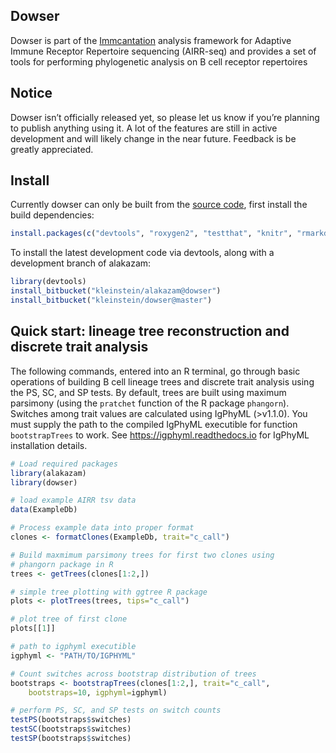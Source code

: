 Dowser
-------------------------------------------------------------------------------

Dowser is part of the [Immcantation](http://immcantation.readthedocs.io) 
analysis framework for Adaptive Immune Receptor Repertoire sequencing 
(AIRR-seq) and provides a set of tools for performing phylogenetic analysis
on B cell receptor repertoires

Notice
-------------------------------------------------------------------------------

Dowser isn’t officially released yet, so please let us know if you’re planning to publish anything using it. A lot of the features are still in active development and will likely change in the near future. Feedback is be greatly appreciated.

Install
-------------------------------------------------------------------------------

Currently dowser can only be built from the [source code](http://bitbucket.org/kleinstein/dowser),
first install the build dependencies:

```R
install.packages(c("devtools", "roxygen2", "testthat", "knitr", "rmarkdown", "Rcpp"))
```

To install the latest development code via devtools, along with a development branch of alakazam:

```R
library(devtools)
install_bitbucket("kleinstein/alakazam@dowser")
install_bitbucket("kleinstein/dowser@master")
```

Quick start: lineage tree reconstruction and discrete trait analysis
----------------------------------------------------------------------------

The following commands, entered into an R terminal, go through basic operations of building B cell lineage trees and discrete trait analysis using the PS, SC, and SP tests. By default, trees are built using maximum parsimony (using the `pratchet` function of the R package `phangorn`). Switches among trait values are calculated using IgPhyML (>v1.1.0). You must supply the path to the compiled IgPhyML executible for function `bootstrapTrees` to work. See https://igphyml.readthedocs.io for IgPhyML installation details.

```R
# Load required packages
library(alakazam)
library(dowser)

# load example AIRR tsv data
data(ExampleDb)

# Process example data into proper format
clones <- formatClones(ExampleDb, trait="c_call")

# Build maxmimum parsimony trees for first two clones using 
# phangorn package in R
trees <- getTrees(clones[1:2,])

# simple tree plotting with ggtree R package
plots <- plotTrees(trees, tips="c_call")

# plot tree of first clone
plots[[1]]

# path to igphyml executible
igphyml <- "PATH/TO/IGPHYML"

# Count switches across bootstrap distribution of trees
bootstraps <- bootstrapTrees(clones[1:2,], trait="c_call",
	bootstraps=10, igphyml=igphyml)

# perform PS, SC, and SP tests on switch counts
testPS(bootstraps$switches)
testSC(bootstraps$switches)
testSP(bootstraps$switches)

```
